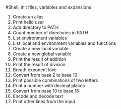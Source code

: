 #Shell, init files, variables and expansions
1. Create an alias
2. Print hello user
3. Add directory to PATH
4. Count number of directories in PATH
5. List environment variables
6. List local and environment variables and functions
7. Create a new local variable
8. Create a new global variable
9. Print the result of addition
10. Print the result of division
11. Breath exponent love
12. Convert from base 2 to base 10
13. Print possible combinations of two letters
14. Print a number with decimal places
15. Convert from base 10 to base 16
16. Encode and decode text
17. Print other lines from the input
